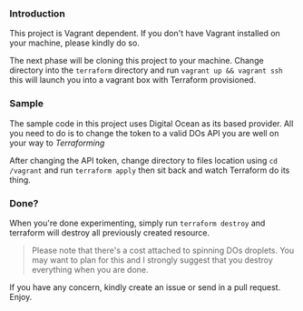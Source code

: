 ### Introduction
This project is Vagrant dependent. If you don't have Vagrant installed on your machine, please kindly do so.

The next phase will be cloning this project to your machine. Change directory into the `terraform` directory and run `vagrant up && vagrant ssh` this will launch you into a vagrant box with Terraform provisioned. 

### Sample
The sample code in this project uses Digital Ocean as its based provider. All you need to do is to change the token to a valid DOs API you are well on your way to *Terraforming*

After changing the API token, change directory to files location using `cd /vagrant` and run `terraform apply` then sit back and watch Terraform do its thing.

### Done?
When you're done experimenting, simply run `terraform destroy` and terraform will destroy all previously created resource. 

> Please note that there's a cost attached to spinning DOs droplets. You may want to plan for this and I strongly suggest that you destroy everything when you are done.

If you have any concern, kindly create an issue or send in a pull request.  
Enjoy. 